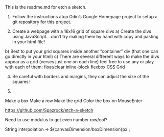 This is the readme.md for etch a sketch.

1) Follow the instructions atop Odin’s Google Homepage project to setup a git repository for this project.

2) Create a webpage with a 16x16 grid of square divs
a) Create the divs using JavaScript… don’t try making them by hand with copy and pasting in your html file!

b) Best to put your grid squares inside another “container” div (that one can go directly in your html)
c) There are several different ways to make the divs appear as a grid (verses just one on each line) feel free to use any or play with each of them:
float/clear
inline-block
flexbox
CSS Grid

4) Be careful with borders and margins, they can adjust the size of the squares!

5)

Make a box
Make a row
Make the grid
Color the box on MouseEnter

https://github.com/Spazrock/etch-a-sketch

Need to use modulus to get even number row/col?

String interpolation =>  ${canvasDimension/boxDimension}px`;

